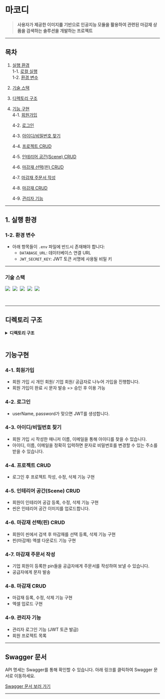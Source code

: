 # **마코디**  
> **사용자가 제공한 이미지를 기반으로 인공지능 모듈을 활용하여 관련된 마감재 상품을 검색하는 솔루션을 개발하는 프로젝트**

---

## **목차**
1. [실행 환경](#1-실행-환경)  
   1-1. [로컬 실행](#1-1-로컬-실행)  
   1-2. [환경 변수](#1-2-환경-변수)  
2. [기술 스택](#2-기술-스택)  
3. [디렉토리 구조](#3-디렉토리-구조)  
4. [기능 구현](#4-기능-구현)  
   4-1. [회원가입](#4-1-회원가입)
   
   4-2. [로그인](#4-2-로그인)
   
   4-3. [아이디/비밀번호 찾기](#4-3-아이디/비밀번호-찾기)
   
   4-4. [프로젝트 CRUD](#4-4-프로젝트-CRUD)
   
   4-5. [인테리어 공간(Scene) CRUD](#4-5-인테리어-공간(Scene)-CRUD)
   
   4-6. [마감재 선택(핀) CRUD](#4-6-마감재-선택(핀)-CRUD)
   
   
   4-7. [마감재 주문서 작성](#4-7-마감재-주문서-작성)
   
   4-8. [마감재 CRUD](#4-8-마감재-CRUD)
   
   4-9. [관리자 기능](#4-9-관리자-기능)  

---

## **1. 실행 환경**
### **1-2. 환경 변수**  
- 아래 항목들이 `.env` 파일에 반드시 존재해야 합니다:
  - `DATABASE_URL`: 데이터베이스 연결 URL
  - `JWT_SECRET_KEY`: JWT 토큰 서명에 사용될 비밀 키

---

### 기술 스택
<img src="https://img.shields.io/badge/TypeScript-version 5-3178C6">&nbsp;
<img src="https://img.shields.io/badge/Nest.js-version 10-E0234E">&nbsp;
<img src="https://img.shields.io/badge/TypeORM-version 0.3-fcad03">&nbsp;
<img src="https://img.shields.io/badge/MySQL-version 8-00758F">&nbsp;
<img src="https://img.shields.io/badge/Prisma-4.0-2D3748">&nbsp;

</br>

---

## 디렉토리 구조

<details>
<summary><strong>디렉토리 구조</strong></summary>
<div markdown="1">
 
```bash
─prisma
├─src
│  ├─decorators
│  ├─helper
│  └─module
│      ├─admin
│      ├─aligo
│      ├─auth
│      ├─category
│      ├─company
│      ├─inquiry
│      ├─job
│      ├─location
│      ├─partnership
│      ├─pin
│      ├─prisma
│      ├─product
│      ├─product-option
│      ├─project
│      ├─purpose
│      ├─scene
│      ├─store
│      ├─upload
│      └─user
└─test
```
</div>
</details>

</br>

## 기능구현
### **4-1. 회원가입** 
* 회원 가입 시 개인 회원/ 기업 회원/ 공급자로 나누어 가입을 진행합니다.
* 회원 가입이 완료 시 문자 발송 => 승인 후 이용 가능

### **4-2. 로그인**
* userName, password가 맞으면 JWT를 생성합니다.

### **4-3. 아이디/비밀번호 찾기**
* 회원 가입 시 작성한 매니저 이름, 이메일을 통해 아이디를 찾을 수 있습니다.
* 아이디, 이름, 이메일을 정확히 입력하면 문자로 비밀번호를 변경할 수 있는 주소를 받을 수 있습니다. 

### **4-4. 프로젝트 CRUD**
* 로그인 후 프로젝트 작성, 수정, 삭제 기능 구현

### **4-5. 인테리어 공간(Scene) CRUD**
* 회원이 인테리어 공감 등록, 수정, 삭제 기능 구현
* 씬은 인테리어 공간 이미지를 업로드합니다.

### **4-6. 마감재 선택(핀) CRUD**
* 회원이 씬에서 검색 후 마감재를 선택 등록, 삭제 기능 구현
* 핀(마감재) 엑셀 다운로드 기능 구현

### **4-7. 마감재 주문서 작성**
* 기업 회원이 등록한 pin들을 공급자에게 주문서를 작성하여 보낼 수 있습니다.
* 공급자에게 문자 발송

### **4-8. 마감재 CRUD**
* 마감재 등록, 수정, 삭제 기능 구현
* 엑셀 업로드 구현

### **4-9. 관리자 기능**
* 관리자 로그인 기능 (JWT 토큰 발급)
* 회원 프로젝트 목록

 ---
 
 ## **Swagger 문서**
API 명세는 Swagger를 통해 확인할 수 있습니다. 아래 링크를 클릭하여 Swagger 문서로 이동하세요.

[Swagger 문서 보러 가기](https://github.com/user-attachments/assets/b5d3491c-08ad-400a-9767-2611ffd14721)

---
